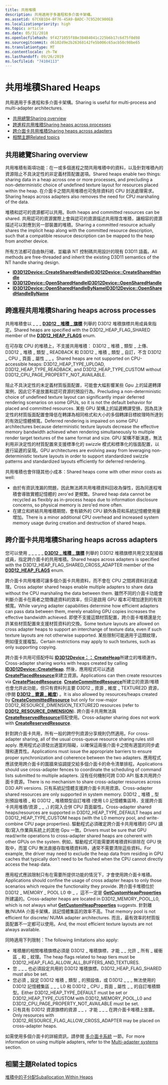 ```yaml
---
title: 共用堆積
description: 共用適用于多進程和多介面卡架構。
ms.assetid: 67C6B1D4-BF76-45A9-BADC-7C9520C900EB
ms.localizationpriority: high
ms.topic: article
ms.date: 05/31/2018
ms.openlocfilehash: 9f4271055f88e38484041c225b6b17c6d75f0d98
ms.sourcegitcommit: d6102d9e2b26368142fe5b006c65acb50c98be65
ms.translationtype: MT
ms.contentlocale: zh-TW
ms.lasthandoff: 09/26/2019
ms.locfileid: "74104113"
---
```

# <a name="shared-heaps"></a><span data-ttu-id="ed5d5-103">共用堆積</span><span class="sxs-lookup"><span data-stu-id="ed5d5-103">Shared Heaps</span></span>

<span data-ttu-id="ed5d5-104">共用適用于多進程和多介面卡架構。</span><span class="sxs-lookup"><span data-stu-id="ed5d5-104">Sharing is useful for multi-process and multi-adapter architectures.</span></span>

-   [<span data-ttu-id="ed5d5-105">共用總覽</span><span class="sxs-lookup"><span data-stu-id="ed5d5-105">Sharing overview</span></span>](#sharing-overview)
-   [<span data-ttu-id="ed5d5-106">跨進程共用堆積</span><span class="sxs-lookup"><span data-stu-id="ed5d5-106">Sharing heaps across processes</span></span>](#sharing-heaps-across-processes)
-   [<span data-ttu-id="ed5d5-107">跨介面卡共用堆積</span><span class="sxs-lookup"><span data-stu-id="ed5d5-107">Sharing heaps across adapters</span></span>](#sharing-heaps-across-adapters)
-   [<span data-ttu-id="ed5d5-108">相關主題</span><span class="sxs-lookup"><span data-stu-id="ed5d5-108">Related topics</span></span>](#related-topics)

## <a name="sharing-overview"></a><span data-ttu-id="ed5d5-109">共用總覽</span><span class="sxs-lookup"><span data-stu-id="ed5d5-109">Sharing overview</span></span>

<span data-ttu-id="ed5d5-110">共用堆積有兩項功能：在一或多個進程之間共用堆積中的資料，以及針對堆積內的資源阻止不具決定性的非定義材質配置選項。</span><span class="sxs-lookup"><span data-stu-id="ed5d5-110">Shared heaps enable two things: sharing data in a heap across one or more processes, and precluding a non-deterministic choice of undefined texture layout for resources placed within the heap.</span></span> <span data-ttu-id="ed5d5-111">在介面卡之間共用堆積也可免除資料的 CPU 封送處理需求。</span><span class="sxs-lookup"><span data-stu-id="ed5d5-111">Sharing heaps across adapters also removes the need for CPU marshaling of the data.</span></span>

<span data-ttu-id="ed5d5-112">堆積和認可的資源都可以共用。</span><span class="sxs-lookup"><span data-stu-id="ed5d5-112">Both heaps and committed resources can be shared.</span></span> <span data-ttu-id="ed5d5-113">共用認可的資源實際上會與認可的資源描述共用隱含堆積，讓相容的資源描述可以對應到另一部裝置的堆積。</span><span class="sxs-lookup"><span data-stu-id="ed5d5-113">Sharing a committed resource actually shares the implicit heap along with the committed resource description, such that a compatible resource description can be mapped to the heap from another device.</span></span>

<span data-ttu-id="ed5d5-114">所有方法都可自由執行緒，並繼承 NT 控制碼共用設計的現有 D3D11 語義。</span><span class="sxs-lookup"><span data-stu-id="ed5d5-114">All methods are free-threaded and inherit the existing D3D11 semantics of the NT handle sharing design.</span></span>

-   [<span data-ttu-id="ed5d5-115">**ID3D12Device::CreateSharedHandle**</span><span class="sxs-lookup"><span data-stu-id="ed5d5-115">**ID3D12Device::CreateSharedHandle**</span></span>](/windows/win32/api/d3d12/nf-d3d12-id3d12device-createsharedhandle)
-   [<span data-ttu-id="ed5d5-116">**ID3D12Device::OpenSharedHandle**</span><span class="sxs-lookup"><span data-stu-id="ed5d5-116">**ID3D12Device::OpenSharedHandle**</span></span>](/windows/win32/api/d3d12/nf-d3d12-id3d12device-opensharedhandle)
-   [<span data-ttu-id="ed5d5-117">**ID3D12Device::OpenSharedHandleByName**</span><span class="sxs-lookup"><span data-stu-id="ed5d5-117">**ID3D12Device::OpenSharedHandleByName**</span></span>](/windows/win32/api/d3d12/nf-d3d12-id3d12device-opensharedhandlebyname)

## <a name="sharing-heaps-across-processes"></a><span data-ttu-id="ed5d5-118">跨進程共用堆積</span><span class="sxs-lookup"><span data-stu-id="ed5d5-118">Sharing heaps across processes</span></span>

<span data-ttu-id="ed5d5-119">共用堆積會以 \_ \_ \_ [**D3D12 \_ 堆積 \_ 旗標**](/windows/win32/api/d3d12/ne-d3d12-d3d12_heap_flags) 列舉的 D3D12 堆積旗標共用成員來指定。</span><span class="sxs-lookup"><span data-stu-id="ed5d5-119">Shared heaps are specified with the D3D12\_HEAP\_FLAG\_SHARED member of the [**D3D12\_HEAP\_FLAGS**](/windows/win32/api/d3d12/ne-d3d12-d3d12_heap_flags) enum.</span></span>

<span data-ttu-id="ed5d5-120">在可存取 CPU 的堆積上，不支援共用堆積： D3D12 \_ 堆積 \_ 類型 \_ 上傳、D3D12 \_ 堆積 \_ 類型 \_ READBACK 和 D3D12 \_ 堆積 \_ 類型 \_ 自訂，不含 D3D12 \_ CPU \_ 頁面 \_ 屬性 \_ \_ 。</span><span class="sxs-lookup"><span data-stu-id="ed5d5-120">Shared heaps are not supported on CPU-accessible heaps: D3D12\_HEAP\_TYPE\_UPLOAD, D3D12\_HEAP\_TYPE\_READBACK, and D3D12\_HEAP\_TYPE\_CUSTOM without D3D12\_CPU\_PAGE\_PROPERTY\_NOT\_AVAILABLE.</span></span>

<span data-ttu-id="ed5d5-121">阻止不具決定性的未定義材質版面配置，可能會大幅影響某些 Gpu 上的延遲轉譯案例，因此它不是放置和認可資源的預設行為。</span><span class="sxs-lookup"><span data-stu-id="ed5d5-121">Precluding a non-deterministic choice of undefined texture layout can significantly impair deferred rendering scenarios on some GPUs, so it is not the default behavior for placed and committed resources.</span></span> <span data-ttu-id="ed5d5-122">某些 GPU 架構上的延遲轉譯受損，因為具決定性的材質版面配置會降低在轉譯為相同格式和大小的多個轉譯目標紋理時所達到的有效記憶體頻寬。</span><span class="sxs-lookup"><span data-stu-id="ed5d5-122">Deferred rendering is impaired on some GPU architectures because deterministic texture layouts decrease the effective memory bandwidth achieved when rendering simultaneously to multiple render target textures of the same format and size.</span></span> <span data-ttu-id="ed5d5-123">GPU 架構不斷演進，無法利用非決定性的材質配置來支援標準化的 swizzle 模式和標準化的版面配置，以進行延遲的呈現。</span><span class="sxs-lookup"><span data-stu-id="ed5d5-123">GPU architectures are evolving away from leveraging non-deterministic texture layouts in order to support standardized swizzle patterns and standardized layouts efficiently for deferred rendering.</span></span>

<span data-ttu-id="ed5d5-124">共用堆積也會伴隨其他小成本：</span><span class="sxs-lookup"><span data-stu-id="ed5d5-124">Shared heaps come with other minor costs as well:</span></span>

-   <span data-ttu-id="ed5d5-125">由於有資訊洩漏的問題，因此無法將共用堆積資料回收為彈性，因為同進程堆積會導致實體記憶體的 zero'ed 更頻繁。</span><span class="sxs-lookup"><span data-stu-id="ed5d5-125">Shared heap data cannot be recycled as flexibly as in-process heaps due to information disclosure concerns, so physical memory is zero'ed more often.</span></span>
-   <span data-ttu-id="ed5d5-126">在建立和終結共用堆積期間，會有額外的 CPU 額外負荷和系統記憶體使用量增加。</span><span class="sxs-lookup"><span data-stu-id="ed5d5-126">There is a minor additional CPU overhead and increased system memory usage during creation and destruction of shared heaps.</span></span>

## <a name="sharing-heaps-across-adapters"></a><span data-ttu-id="ed5d5-127">跨介面卡共用堆積</span><span class="sxs-lookup"><span data-stu-id="ed5d5-127">Sharing heaps across adapters</span></span>

<span data-ttu-id="ed5d5-128">您可以使用 \_ \_ \_ \_ \_ [**D3D12 \_ 堆積 \_ 旗標**](/windows/win32/api/d3d12/ne-d3d12-d3d12_heap_flags) 列舉的 D3D12 堆積旗標共用交叉配接器成員，指定跨介面卡的共用堆積。</span><span class="sxs-lookup"><span data-stu-id="ed5d5-128">Shared heaps across adapters is specified with the D3D12\_HEAP\_FLAG\_SHARED\_CROSS\_ADAPTER member of the [**D3D12\_HEAP\_FLAGS**](/windows/win32/api/d3d12/ne-d3d12-d3d12_heap_flags) enum.</span></span>

<span data-ttu-id="ed5d5-129">跨介面卡共用堆積可讓多個介面卡共用資料，而不會在 CPU 之間將資料封送處理。</span><span class="sxs-lookup"><span data-stu-id="ed5d5-129">Cross adapter shared heaps enable multiple adapters to share data without the CPU marshaling the data between them.</span></span> <span data-ttu-id="ed5d5-130">雖然不同的介面卡功能會判斷介面卡在兩者之間傳遞資料的效率，但只是啟用 GPU 複本可增加達到的有效頻寬。</span><span class="sxs-lookup"><span data-stu-id="ed5d5-130">While varying adapter capabilities determine how efficient adapters can pass data between them, merely enabling GPU copies increases the effective bandwidth achieved.</span></span> <span data-ttu-id="ed5d5-131">即使不支援這類材質配置，跨介面卡堆積還是允許某些材質配置來支援材質資料的交換。</span><span class="sxs-lookup"><span data-stu-id="ed5d5-131">Some texture layouts are allowed on cross adapter heaps to support an interchange of texture data, even if such texture layouts are not otherwise supported.</span></span> <span data-ttu-id="ed5d5-132">某些限制可能適用于這類紋理，例如僅支援複製。</span><span class="sxs-lookup"><span data-stu-id="ed5d5-132">Certain restrictions may apply to such textures, such as only supporting copying.</span></span>

<span data-ttu-id="ed5d5-133">跨介面卡共用可搭配呼叫 [**ID3D12Device：： CreateHeap**](/windows/win32/api/d3d12/nf-d3d12-id3d12device-createheap)所建立的堆積運作。</span><span class="sxs-lookup"><span data-stu-id="ed5d5-133">Cross-adapter sharing works with heaps created by calling [**ID3D12Device::CreateHeap**](/windows/win32/api/d3d12/nf-d3d12-id3d12device-createheap).</span></span> <span data-ttu-id="ed5d5-134">然後，應用程式可以透過 [**CreatePlacedResource**](/windows/win32/api/d3d12/nf-d3d12-id3d12device-createplacedresource)來建立資源。</span><span class="sxs-lookup"><span data-stu-id="ed5d5-134">Applications can then create resources via [**CreatePlacedResource**](/windows/win32/api/d3d12/nf-d3d12-id3d12device-createplacedresource).</span></span> <span data-ttu-id="ed5d5-135">[**CreateCommittedResource**](/windows/win32/api/d3d12/nf-d3d12-id3d12device-createcommittedresource)所建立的資源/堆積也會允許此功能，但只有資料列主要 D3D12 \_ 資源 \_ 維度 \_ TEXTURE2D 資源， (參閱 [**D3D12 \_ 資源 \_ 維度**](/windows/win32/api/d3d12/ne-d3d12-d3d12_resource_dimension)) 。</span><span class="sxs-lookup"><span data-stu-id="ed5d5-135">It is also allowed by resources/heaps created by [**CreateCommittedResource**](/windows/win32/api/d3d12/nf-d3d12-id3d12device-createcommittedresource) but only for row-major D3D12\_RESOURCE\_DIMENSION\_TEXTURE2D resources (refer to [**D3D12\_RESOURCE\_DIMENSION**](/windows/win32/api/d3d12/ne-d3d12-d3d12_resource_dimension)).</span></span> <span data-ttu-id="ed5d5-136">跨介面卡共用無法與 [**CreateReservedResource**](/windows/win32/api/d3d12/nf-d3d12-id3d12device-createreservedresource)搭配使用。</span><span class="sxs-lookup"><span data-stu-id="ed5d5-136">Cross-adapter sharing does not work with [**CreateReservedResource**](/windows/win32/api/d3d12/nf-d3d12-id3d12device-createreservedresource).</span></span>

<span data-ttu-id="ed5d5-137">針對跨介面卡共用，所有一般的跨佇列資源分享規則仍然適用。</span><span class="sxs-lookup"><span data-stu-id="ed5d5-137">For cross-adapter sharing, all of the usual cross-queue resource sharing rules still apply.</span></span> <span data-ttu-id="ed5d5-138">應用程式必須發出適當的阻礙，以確保這兩張介面卡之間有適當的同步處理和連貫性。</span><span class="sxs-lookup"><span data-stu-id="ed5d5-138">Applications must issue the appropriate barriers to ensure proper synchronization and coherence between the two adapters.</span></span> <span data-ttu-id="ed5d5-139">應用程式應該使用跨介面卡的圍牆來協調提交給多個介面卡的命令清單排程。</span><span class="sxs-lookup"><span data-stu-id="ed5d5-139">Applications should use cross-adapter fences to coordinate the scheduling of command lists submitted to multiple adapters.</span></span> <span data-ttu-id="ed5d5-140">沒有任何機制可跨 D3D API 版本共用跨介面卡資源。</span><span class="sxs-lookup"><span data-stu-id="ed5d5-140">There is no mechanism to share cross-adapter resources across D3D API versions.</span></span> <span data-ttu-id="ed5d5-141">只有系統記憶體支援跨介面卡共用資源。</span><span class="sxs-lookup"><span data-stu-id="ed5d5-141">Cross-adapter shared resources are only supported in system memory.</span></span> <span data-ttu-id="ed5d5-142">D3D12 \_ 堆積 \_ 型別預設堆積 \_ 和 D3D12 \_ 堆積類型自訂堆積 (使用 L0 記憶體集區時，支援跨介面卡共用堆積/資源 \_ \_ ，) 的寫入合併 CPU 頁面屬性。</span><span class="sxs-lookup"><span data-stu-id="ed5d5-142">Cross-adapter shared heaps/resources are supported in D3D12\_HEAP\_TYPE\_DEFAULT heaps and D3D12\_HEAP\_TYPE\_CUSTOM heaps (with the L0 memory pool, and write-combine CPU page properties).</span></span> <span data-ttu-id="ed5d5-143">驅動程式必須確定跨介面卡共用堆積的 GPU 讀取/寫入作業與系統上的其他 Gpu 一致。</span><span class="sxs-lookup"><span data-stu-id="ed5d5-143">Drivers must be sure that GPU read/write operations to cross-adapter shared heaps are coherent with other GPUs on the system.</span></span> <span data-ttu-id="ed5d5-144">例如，驅動程式可能需要將堆積資料排除在 GPU 快取中，而當 CPU 無法直接存取堆積資料時，通常不需要清除這些資料。</span><span class="sxs-lookup"><span data-stu-id="ed5d5-144">For example, the driver may need to exclude the heap data from residing in GPU caches that typically don’t need to be flushed when the CPU cannot directly access the heap data.</span></span>

<span data-ttu-id="ed5d5-145">應用程式應該限制只有在需要所提供功能的情況下，才會使用跨介面卡堆積。</span><span class="sxs-lookup"><span data-stu-id="ed5d5-145">Applications should confine the usage of cross adapter heaps to only those scenarios which require the functionality they provide.</span></span> <span data-ttu-id="ed5d5-146">跨介面卡堆積位於 D3D12 \_ MEMORY \_ POOL L0 中 \_ ，這不一定是 [**GetCustomHeapProperties**](/windows/win32/api/d3d12/nf-d3d12-id3d12device-getcustomheapproperties) 所建議的。</span><span class="sxs-lookup"><span data-stu-id="ed5d5-146">Cross-adapter heaps are located in D3D12\_MEMORY\_POOL\_L0, which is not always what [**GetCustomHeapProperties**](/windows/win32/api/d3d12/nf-d3d12-id3d12device-getcustomheapproperties) suggests.</span></span> <span data-ttu-id="ed5d5-147">針對離散/NUMA 介面卡架構，該記憶體集區的效率不高。</span><span class="sxs-lookup"><span data-stu-id="ed5d5-147">That memory pool is not efficient for discrete/ NUMA adapter architectures.</span></span> <span data-ttu-id="ed5d5-148">而且，最有效率的材質版面配置不一定都可以使用。</span><span class="sxs-lookup"><span data-stu-id="ed5d5-148">And, the most efficient texture layouts are not always available.</span></span>

<span data-ttu-id="ed5d5-149">同時適用下列限制：</span><span class="sxs-lookup"><span data-stu-id="ed5d5-149">The following limitations also apply:</span></span>

-   <span data-ttu-id="ed5d5-150">堆積層的相關堆積旗標必須是 D3D12 \_ 堆積旗標，才能 \_ \_ 允許 \_ 所有 \_ 緩衝區 \_ 和 \_ 紋理。</span><span class="sxs-lookup"><span data-stu-id="ed5d5-150">The heap flags related to heap tiers must be D3D12\_HEAP\_FLAG\_ALLOW\_ALL\_BUFFERS\_AND\_TEXTURES.</span></span>
-   <span data-ttu-id="ed5d5-151">您 \_ \_ \_ 也必須設定共用的 D3D12 堆積旗標。</span><span class="sxs-lookup"><span data-stu-id="ed5d5-151">D3D12\_HEAP\_FLAG\_SHARED must also be set.</span></span>
-   <span data-ttu-id="ed5d5-152">您必須 \_ 設定 D3D12 堆積 \_ 類型 \_ 的預設值，或 D3D12 \_ \_ \_ 無法使用的 D3D12 記憶體集區 \_ \_ \_ L0 和 D3D12 \_ CPU \_ 頁面 \_ 屬性 \_ \_ 的自訂堆積類型。</span><span class="sxs-lookup"><span data-stu-id="ed5d5-152">Either D3D12\_HEAP\_TYPE\_DEFAULT must be set or D3D12\_HEAP\_TYPE\_CUSTOM with D3D12\_MEMORY\_POOL\_L0 and D3D12\_CPU\_PAGE\_PROPERTY\_NOT\_AVAILABLE must be set.</span></span>
-   <span data-ttu-id="ed5d5-153">只有具有 D3D12 資源旗標的資源 \_ \_ ，才能 \_ \_ \_ 在跨介面卡堆積上放置。</span><span class="sxs-lookup"><span data-stu-id="ed5d5-153">Only resources with D3D12\_RESOURCE\_FLAG\_ALLOW\_CROSS\_ADAPTER may be placed on cross-adapter heaps.</span></span>

<span data-ttu-id="ed5d5-154">如需使用多個介面卡的詳細資訊，請參閱 [多介面卡系統](multi-engine.md) 一節。</span><span class="sxs-lookup"><span data-stu-id="ed5d5-154">For more information on using multiple adapters, refer to the [Multi-adapter systems](multi-engine.md) section.</span></span>

## <a name="related-topics"></a><span data-ttu-id="ed5d5-155">相關主題</span><span class="sxs-lookup"><span data-stu-id="ed5d5-155">Related topics</span></span>

<dl> <dt>

[<span data-ttu-id="ed5d5-156">堆積中的子分配</span><span class="sxs-lookup"><span data-stu-id="ed5d5-156">Suballocation Within Heaps</span></span>](suballocation-within-heaps.md)
</dt> </dl>

 

 




